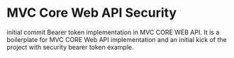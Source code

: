 # MVC Core Web API Security 
initial commit
Bearer token implementation in MVC CORE WEB API. It is a boilerplate for MVC CORE Web API implementation and an initial kick of the project with security bearer token example.
